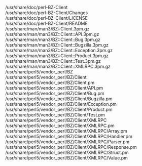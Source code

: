 /usr/share/doc/perl-BZ-Client  
/usr/share/doc/perl-BZ-Client/Changes  
/usr/share/doc/perl-BZ-Client/LICENSE  
/usr/share/doc/perl-BZ-Client/README  
/usr/share/man/man3/BZ::Client.3pm.gz  
/usr/share/man/man3/BZ::Client::API.3pm.gz  
/usr/share/man/man3/BZ::Client::Bug.3pm.gz  
/usr/share/man/man3/BZ::Client::Bugzilla.3pm.gz  
/usr/share/man/man3/BZ::Client::Exception.3pm.gz  
/usr/share/man/man3/BZ::Client::Product.3pm.gz  
/usr/share/man/man3/BZ::Client::Test.3pm.gz  
/usr/share/man/man3/BZ::Client::XMLRPC.3pm.gz  
/usr/share/perl5/vendor\_perl/BZ  
/usr/share/perl5/vendor\_perl/BZ/Client  
/usr/share/perl5/vendor\_perl/BZ/Client.pm  
/usr/share/perl5/vendor\_perl/BZ/Client/API.pm  
/usr/share/perl5/vendor\_perl/BZ/Client/Bug.pm  
/usr/share/perl5/vendor\_perl/BZ/Client/Bugzilla.pm  
/usr/share/perl5/vendor\_perl/BZ/Client/Exception.pm  
/usr/share/perl5/vendor\_perl/BZ/Client/Product.pm  
/usr/share/perl5/vendor\_perl/BZ/Client/Test.pm  
/usr/share/perl5/vendor\_perl/BZ/Client/XMLRPC  
/usr/share/perl5/vendor\_perl/BZ/Client/XMLRPC.pm  
/usr/share/perl5/vendor\_perl/BZ/Client/XMLRPC/Array.pm  
/usr/share/perl5/vendor\_perl/BZ/Client/XMLRPC/Handler.pm  
/usr/share/perl5/vendor\_perl/BZ/Client/XMLRPC/Parser.pm  
/usr/share/perl5/vendor\_perl/BZ/Client/XMLRPC/Response.pm  
/usr/share/perl5/vendor\_perl/BZ/Client/XMLRPC/Struct.pm  
/usr/share/perl5/vendor\_perl/BZ/Client/XMLRPC/Value.pm  

